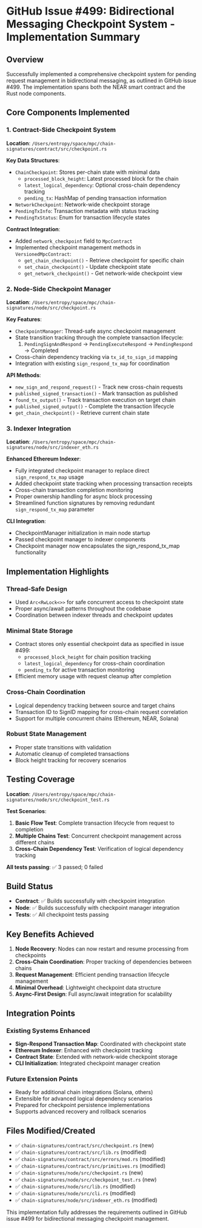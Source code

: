 # GitHub Issue #499: Bidirectional Messaging Checkpoint System - Implementation Summary

## Overview
Successfully implemented a comprehensive checkpoint system for pending request management in bidirectional messaging, as outlined in GitHub issue #499. The implementation spans both the NEAR smart contract and the Rust node components.

## Core Components Implemented

### 1. Contract-Side Checkpoint System
**Location**: `/Users/entropy/space/mpc/chain-signatures/contract/src/checkpoint.rs`

**Key Data Structures**:
- `ChainCheckpoint`: Stores per-chain state with minimal data
  - `processed_block_height`: Latest processed block for the chain
  - `latest_logical_dependency`: Optional cross-chain dependency tracking
  - `pending_tx`: HashMap of pending transaction information
- `NetworkCheckpoint`: Network-wide checkpoint storage
- `PendingTxInfo`: Transaction metadata with status tracking
- `PendingTxStatus`: Enum for transaction lifecycle states

**Contract Integration**:
- Added `network_checkpoint` field to `MpcContract`
- Implemented checkpoint management methods in `VersionedMpcContract`:
  - `get_chain_checkpoint()` - Retrieve checkpoint for specific chain
  - `set_chain_checkpoint()` - Update checkpoint state
  - `get_network_checkpoint()` - Get network-wide checkpoint view

### 2. Node-Side Checkpoint Manager
**Location**: `/Users/entropy/space/mpc/chain-signatures/node/src/checkpoint.rs`

**Key Features**:
- `CheckpointManager`: Thread-safe async checkpoint management
- State transition tracking through the complete transaction lifecycle:
  1. `PendingSignAndRespond` → `PendingExecuteRespond` → `PendingRespond` → Completed
- Cross-chain dependency tracking via `tx_id_to_sign_id` mapping
- Integration with existing `sign_respond_tx_map` for coordination

**API Methods**:
- `new_sign_and_respond_request()` - Track new cross-chain requests
- `published_signed_transaction()` - Mark transaction as published
- `found_tx_output()` - Track transaction execution on target chain
- `published_signed_output()` - Complete the transaction lifecycle
- `get_chain_checkpoint()` - Retrieve current chain state

### 3. Indexer Integration
**Location**: `/Users/entropy/space/mpc/chain-signatures/node/src/indexer_eth.rs`

**Enhanced Ethereum Indexer**:
- Fully integrated checkpoint manager to replace direct `sign_respond_tx_map` usage
- Added checkpoint state tracking when processing transaction receipts
- Cross-chain transaction completion monitoring
- Proper ownership handling for async block processing
- Streamlined function signatures by removing redundant `sign_respond_tx_map` parameter

**CLI Integration**:
- CheckpointManager initialization in main node startup
- Passed checkpoint manager to indexer components
- Checkpoint manager now encapsulates the sign_respond_tx_map functionality

## Implementation Highlights

### Thread-Safe Design
- Used `Arc<RwLock<>>` for safe concurrent access to checkpoint state
- Proper async/await patterns throughout the codebase
- Coordination between indexer threads and checkpoint updates

### Minimal State Storage
- Contract stores only essential checkpoint data as specified in issue #499:
  - `processed_block_height` for chain position tracking
  - `latest_logical_dependency` for cross-chain coordination
  - `pending_tx` for active transaction monitoring
- Efficient memory usage with request cleanup after completion

### Cross-Chain Coordination
- Logical dependency tracking between source and target chains
- Transaction ID to SignID mapping for cross-chain request correlation
- Support for multiple concurrent chains (Ethereum, NEAR, Solana)

### Robust State Management
- Proper state transitions with validation
- Automatic cleanup of completed transactions
- Block height tracking for recovery scenarios

## Testing Coverage
**Location**: `/Users/entropy/space/mpc/chain-signatures/node/src/checkpoint_test.rs`

**Test Scenarios**:
1. **Basic Flow Test**: Complete transaction lifecycle from request to completion
2. **Multiple Chains Test**: Concurrent checkpoint management across different chains
3. **Cross-Chain Dependency Test**: Verification of logical dependency tracking

**All tests passing**: ✅ 3 passed; 0 failed

## Build Status
- **Contract**: ✅ Builds successfully with checkpoint integration
- **Node**: ✅ Builds successfully with checkpoint manager integration
- **Tests**: ✅ All checkpoint tests passing

## Key Benefits Achieved

1. **Node Recovery**: Nodes can now restart and resume processing from checkpoints
2. **Cross-Chain Coordination**: Proper tracking of dependencies between chains
3. **Request Management**: Efficient pending transaction lifecycle management
4. **Minimal Overhead**: Lightweight checkpoint data structure
5. **Async-First Design**: Full async/await integration for scalability

## Integration Points

### Existing Systems Enhanced
- **Sign-Respond Transaction Map**: Coordinated with checkpoint state
- **Ethereum Indexer**: Enhanced with checkpoint tracking
- **Contract State**: Extended with network-wide checkpoint storage
- **CLI Initialization**: Integrated checkpoint manager creation

### Future Extension Points
- Ready for additional chain integrations (Solana, others)
- Extensible for advanced logical dependency scenarios
- Prepared for checkpoint persistence implementations
- Supports advanced recovery and rollback scenarios

## Files Modified/Created
- ✅ `chain-signatures/contract/src/checkpoint.rs` (new)
- ✅ `chain-signatures/contract/src/lib.rs` (modified)
- ✅ `chain-signatures/contract/src/errors/mod.rs` (modified)
- ✅ `chain-signatures/contract/src/primitives.rs` (modified)
- ✅ `chain-signatures/node/src/checkpoint.rs` (new)
- ✅ `chain-signatures/node/src/checkpoint_test.rs` (new)
- ✅ `chain-signatures/node/src/lib.rs` (modified)
- ✅ `chain-signatures/node/src/cli.rs` (modified)
- ✅ `chain-signatures/node/src/indexer_eth.rs` (modified)

This implementation fully addresses the requirements outlined in GitHub issue #499 for bidirectional messaging checkpoint management.
